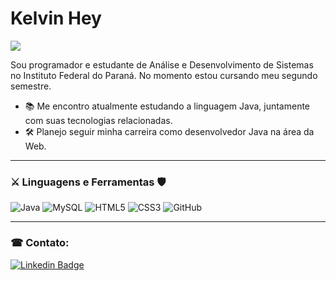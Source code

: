 # Kelvin Hey

![](https://komarev.com/ghpvc/?username=Kelvin-Hey&color=brightgreen&label=Visualizações&style=plastic)

Sou programador e estudante de Análise e Desenvolvimento de Sistemas no Instituto Federal do Paraná. No momento estou cursando meu segundo semestre.

- 📚 Me encontro atualmente estudando a linguagem Java, juntamente com suas tecnologias relacionadas.
- 🛠 Planejo seguir minha carreira como desenvolvedor Java na área da Web.

---

### ⚔  Linguagens e Ferramentas  🛡

<img alt="Java" src="https://img.shields.io/badge/java-%23ED8B00.svg?&style=for-the-badge&logo=java&logoColor=white"/> <img alt="MySQL" src="https://img.shields.io/badge/mysql-%2300f.svg?&style=for-the-badge&logo=mysql&logoColor=white"/> <img alt="HTML5" src="https://img.shields.io/badge/html5%20-%23E34F26.svg?&style=for-the-badge&logo=html5&logoColor=white"/> <img alt="CSS3" src="https://img.shields.io/badge/css3%20-%231572B6.svg?&style=for-the-badge&logo=css3&logoColor=white"/> <img alt="GitHub" src="https://img.shields.io/badge/github%20-%23121011.svg?&style=for-the-badge&logo=github&logoColor=white"/>

---

###  ☎  Contato:

[![Linkedin Badge](https://img.shields.io/badge/-LinkedIn-blue?style=flat-square&logo=Linkedin&logoColor=white&link=https://www.linkedin.com/in/daniel-baumann-6054a437/)](https://https://www.linkedin.com/in/kelvinhey/)
